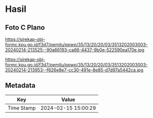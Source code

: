 # Hasil

## Foto C Plano

https://sirekap-obj-formc.kpu.go.id/f3d7/pemilu/ppwp/35/13/20/20/03/3513202003003-20240214-213525--90a66193-ca66-4437-9b0e-522590ea170e.jpg

https://sirekap-obj-formc.kpu.go.id/f3d7/pemilu/ppwp/35/13/20/20/03/3513202003003-20240214-213953--f626e8e7-cc30-491e-8e85-d7d97a5442ca.jpg


## Metadata

| Key        | Value               |
| ---------- | ------------------- |
| Time Stamp | 2024-02-15 15:00:29 |



